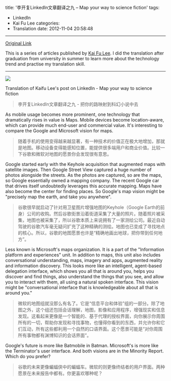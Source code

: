 title: '李开复LinkedIn文章翻译之九 – Map your way to science fiction'
tags:
  - LinkedIn
  - Kai Fu Lee
categories:
  - Translation
date: 2012-11-04 20:58:48
---
[Original Link](https://www.linkedin.com/today/post/article/20121017135935-416648-map-your-way-to-science-fiction)

This is a series of articles published by [Kai Fu Lee](https://www.linkedin.com/profile/view?id=416648&authType=name&authToken=GZNe&ref=CONTENT&goback=%2Empd2_*1_*1_*1_*1_*1_*1_20121002150727*5416648*5the*5chinese*5user*5is*5more*5like*5you*5than*5you*5think&trk=mp-ph-pn). I did the translation after graduation from university in summer to learn more about the technology trend and practise my translation skill.  

---
![](http://media.licdn.com/mpr/mpr/p/8/000/1b1/27d/2db21a9.png)

Translation of Kaifu Lee's post on LinkedIn - Map your way to science fiction
>李开复LinkedIn文章翻译之九 - 把你的路映射到科幻小说中去

As mobile usage becomes more prominent, one technology that dramatically rises in value is Maps. Mobile devices become location-aware, which can provide much end-user and commercial value. It's interesting to compare the Google and Microsoft vision for maps.
>随着手机的使用变得越来越显著，有一种技术的价值正在极大地增加，那就是地图。移动设备变得能感知位置，能提供很多端用户和商业价值。比较一下谷歌和微软对地图的愿景你会发现很有意思。

Google started early with the Keyhole acquisition that augmented maps with satellite images. Then Google Street View captured a huge number of photos alongside the streets. As the photos are captured, so are the maps, so Google essentially owned a mapping company. The recent Google car that drives itself undoubtedly leverages this accurate mapping. Maps have also become the center for finding places. So Google's map vision might be "precisely map the earth, and take you anywhere".
>谷歌很早就启动了针对用卫星图片增强地图的Keyhole（Google Earth的前身）公司的收购。然后谷歌街景沿着街道采集了大量的照片。随着照片被采集，地图也被采集了，所以谷歌本质上来说拥有了一家测绘公司。最近自动驾驶的谷歌汽车毫无疑问扩充了这种精确的测绘。地图也已变成了寻找地点的核心。所以，谷歌的地图愿景也许是“精确地画出地球，把你带到任何地方”。

Less known is Microsoft's maps organization. It is a part of the "Information platform and experiences" unit. In addition to maps, this unit also includes conversational understanding, maps, imagery and apps, augmented reality and information discovery. This looks more like an intelligent, agent-based delegation interface, which shows you all that is around you, helps you discover and find things, also understand the things that you see, and allow you to interact with them, all using a natural spoken interface. This vision might be "conversational interface that is knowledgeable about all that is around you."
>微软的地图组就没那么有名了。它是“信息平台和体验”组的一部分。除了地图之外，这个组还包括会话理解，地图，影像和应用程序，增强现实和信息发现。这看起来更像是一个智能的、基于代理的授权界面，向你展示你周围所有的一切，帮助你发现和寻找事物，也懂得你看到的东西，并允许你和它们互动，所有这些都利用一个自然的口语界面。这个愿景可能是“对你周围所有事物都有渊博知识的会话界面”。

Google's future is more like Batmobile in Batman. Microsoft's is more like the Terminator's user interface. And both visions are in the Minority Report. Which do you prefer?
>谷歌的未来更像蝙蝠侠中的蝙蝠车。微软的则更像终结者的用户界面。两种愿景在未来报告中都有。你更喜欢哪种呢？
